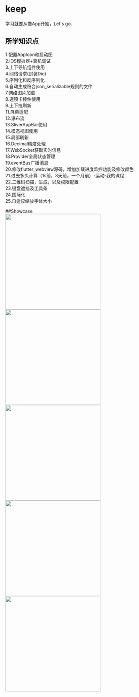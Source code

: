 # keep

学习就要从撸App开始，Let's go.

## 所学知识点
1.配置AppIcon和启动图  
2.iOS模拟器+真机调试  
3.上下导航组件使用  
4.网络请求(封装Dio)  
5.序列化和反序列化  
6.自动生成符合json_serializable规则的文件  
7.网络图片加载  
8.选项卡控件使用  
9.上下拉刷新  
11.屏幕适配  
12.瀑布流  
13.SliverAppBar使用  
14.模态视图使用  
15.局部刷新  
16.Decimal精度处理  
17.WebSocket获取实时信息  
18.Provider全局状态管理  
19.eventBus广播消息  
20.修改flutter_webview源码，增加加载进度监控功能及修改颜色  
21.过去多久计算（1s前，3天前，一个月前）-运动-我的课程  
22.二维码扫描，生成，以及权限配置  
23.键盘遮挡及工具条  
24.国际化  
25.自适应缩放字体大小  
  
##Showcase  
<image src="https://github.com/smallsevenk/Keep/blob/master/screenShot/community.jpeg" width="300">
<image src="https://github.com/smallsevenk/Keep/blob/master/screenShot/explore.jpeg" width="300">  
<image src="https://github.com/smallsevenk/Keep/blob/master/screenShot/sport.jpeg" width="300">
<image src="https://github.com/smallsevenk/Keep/blob/master/screenShot/plan.jpeg" width="300">  
<image src="https://github.com/smallsevenk/Keep/blob/master/screenShot/me.jpeg" width="300">


